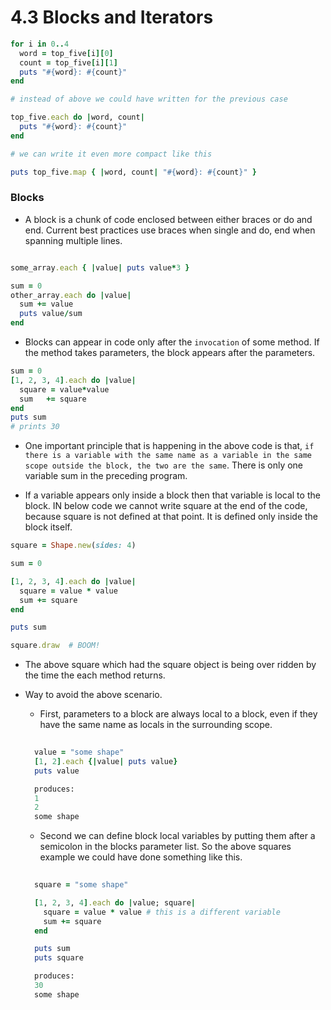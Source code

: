 # 4.3 Blocks and Iterators

```ruby
for i in 0..4
  word = top_five[i][0]
  count = top_five[i][1]
  puts "#{word}: #{count}"
end

# instead of above we could have written for the previous case

top_five.each do |word, count|
  puts "#{word}: #{count}"
end

# we can write it even more compact like this

puts top_five.map { |word, count| "#{word}: #{count}" }
```

### Blocks

* A block is a chunk of code enclosed between either braces or do and end. Current best practices use braces when single and do, end when spanning multiple lines.

```ruby

some_array.each { |value| puts value*3 }

sum = 0
other_array.each do |value|
  sum += value
  puts value/sum
end

```

* Blocks can appear in code only after the `invocation` of some method. If the method takes parameters, the block appears after the parameters.

```ruby
sum = 0
[1, 2, 3, 4].each do |value|
  square = value*value
  sum   += square
end
puts sum
# prints 30
```
* One important principle that is happening in the above code is that, `if there is a variable with the same name as a variable in the same scope outside the block, the two are the same`. There is only one variable sum in the preceding program.  

* If a variable appears only inside a block then that variable is local to the block. IN below code we cannot write square at the end of the code, because square is not defined at that point. It is defined only inside the block itself.

```ruby
square = Shape.new(sides: 4)

sum = 0

[1, 2, 3, 4].each do |value|
  square = value * value
  sum += square
end

puts sum

square.draw  # BOOM!
```

* The above square which had the square object is being over ridden by the time the each method returns.


* Way to avoid the above scenario.

  * First, parameters to a block are always local to a block, even if they have the same name as locals in the surrounding scope. 

  ```ruby
    
    value = "some shape"
    [1, 2].each {|value| puts value}
    puts value

    produces:
    1
    2
    some shape
  ```

  * Second we can define block local variables by putting them after a semicolon in the blocks parameter list. So the above squares example we could have done something like this.

  ```ruby
 
    square = "some shape"

    [1, 2, 3, 4].each do |value; square|
      square = value * value # this is a different variable
      sum += square
    end

    puts sum
    puts square

    produces:
    30
    some shape
  ```



